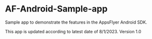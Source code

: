 # AF-Android-Sample-app
Sample app to demonstrate the features in the AppsFlyer Android SDK.

This app is updated according to latest date of 8/1/2023.
Version 1.0
